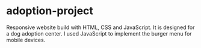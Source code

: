 # adoption-project
Responsive website build with HTML, CSS and JavaScript.
It is designed for a dog adoption center. I used JavaScript to implement the burger menu for mobile devices.
